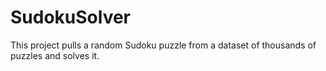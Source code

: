 # SudokuSolver

This project pulls a random Sudoku puzzle from a dataset of thousands of puzzles and solves it. 
